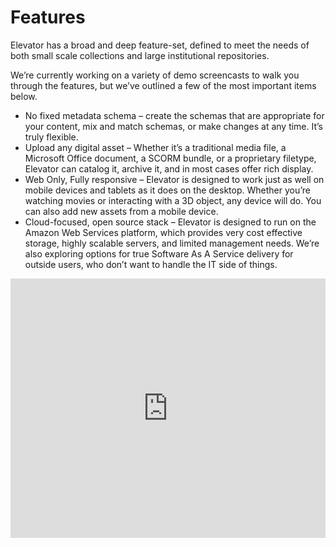 # Features

Elevator has a broad and deep feature-set, defined to meet the needs of both small scale collections and large institutional repositories.

We’re currently working on a variety of demo screencasts to walk you through the features, but we’ve outlined a few of the most important items below.

* No fixed metadata schema – create the schemas that are appropriate for your content, mix and match schemas, or make changes at any time.  It’s truly flexible.
* Upload any digital asset – Whether it’s a traditional media file, a Microsoft Office document, a SCORM bundle, or a proprietary filetype, Elevator can catalog it, archive it, and in most cases offer rich display.
* Web Only, Fully responsive – Elevator is designed to work just as well on mobile devices and tablets as it does on the desktop.  Whether you’re watching movies or interacting with a 3D object, any device will do.  You can also add new assets from a mobile device.
* Cloud-focused, open source stack – Elevator is designed to run on the Amazon Web Services platform, which provides very cost effective storage, highly scalable servers, and limited management needs.  We’re also exploring options for true Software As A Service delivery for outside users, who don’t want to handle the IT side of things.

<iframe src="https://www.youtube.com/embed/mc9Ib-fQ4wY" width="100%" height="415" frameborder="0" allowfullscreen="allowfullscreen"></iframe>